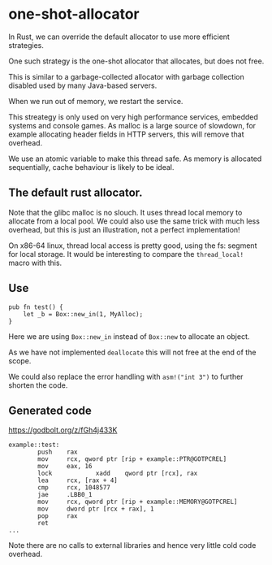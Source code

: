 # one-shot-allocator

In Rust, we can override the default allocator to use more efficient
strategies.

One such strategy is the one-shot allocator that allocates, but does not free.

This is similar to a garbage-collected allocator with garbage collection
disabled used by many Java-based servers.

When we run out of memory, we restart the service.

This streategy is only used on very high performance services, embedded systems
and console games. As malloc is a large source of slowdown, for example allocating
header fields in HTTP servers, this will remove that overhead.

We use an atomic variable to make this thread safe. As memory is allocated sequentially,
cache behaviour is likely to be ideal.

## The default rust allocator.

Note that the glibc malloc is no slouch. It uses thread local memory to allocate
from a local pool. We could also use the same trick with much less overhead,
but this is just an illustration, not a perfect implementation!

On x86-64 linux, thread local access is pretty good, using the fs: segment for
local storage. It would be interesting to compare the `thread_local!` macro with
this.

## Use

```
pub fn test() {
    let _b = Box::new_in(1, MyAlloc);
}
```

Here we are using `Box::new_in` instead of `Box::new` to allocate an object.

As we have not implemented `deallocate` this will not free at the end of the scope.

We could also replace the error handling with `asm!("int 3")` to further shorten
the code.

## Generated code

https://godbolt.org/z/fGh4j433K

```
example::test:
        push    rax
        mov     rcx, qword ptr [rip + example::PTR@GOTPCREL]
        mov     eax, 16
        lock            xadd    qword ptr [rcx], rax
        lea     rcx, [rax + 4]
        cmp     rcx, 1048577
        jae     .LBB0_1
        mov     rcx, qword ptr [rip + example::MEMORY@GOTPCREL]
        mov     dword ptr [rcx + rax], 1
        pop     rax
        ret
...
```

Note there are no calls to external libraries and hence very little
cold code overhead.
